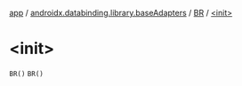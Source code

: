 [app](../../index.md) / [androidx.databinding.library.baseAdapters](../index.md) / [BR](index.md) / [&lt;init&gt;](./-init-.md)

# &lt;init&gt;

`BR()`
`BR()`
